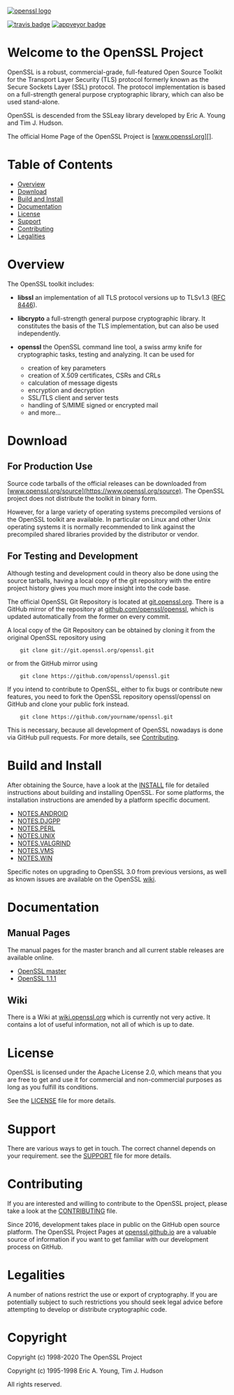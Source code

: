 [![openssl logo][]][www.openssl.org]

[![travis badge][]][travis jobs]
[![appveyor badge][]][appveyor jobs]



Welcome to the OpenSSL Project
==============================

OpenSSL is a robust, commercial-grade, full-featured Open Source Toolkit
for the Transport Layer Security (TLS) protocol formerly known as the
Secure Sockets Layer (SSL) protocol. The protocol implementation is based
on a full-strength general purpose cryptographic library, which can also
be used stand-alone.

OpenSSL is descended from the SSLeay library developed by Eric A. Young
and Tim J. Hudson.

The official Home Page of the OpenSSL Project is [www.openssl.org][].


Table of Contents
=================

 - [Overview](#overview)
 - [Download](#download)
 - [Build and Install](#build-and-install)
 - [Documentation](#documentation)
 - [License](#license)
 - [Support](#support)
 - [Contributing](#contributing)
 - [Legalities](#legalities)

Overview
========

The OpenSSL toolkit includes:

- **libssl**
  an implementation of all TLS protocol versions up to TLSv1.3 ([RFC 8446][]).

- **libcrypto**
  a full-strength general purpose cryptographic library. It constitutes the
  basis of the TLS implementation, but can also be used independently.

- **openssl**
  the OpenSSL command line tool, a swiss army knife for cryptographic tasks,
  testing and analyzing. It can be used for
   - creation of key parameters
   - creation of X.509 certificates, CSRs and CRLs
   - calculation of message digests
   - encryption and decryption
   - SSL/TLS client and server tests
   - handling of S/MIME signed or encrypted mail
   - and more...

Download
========

For Production Use
------------------

Source code tarballs of the official releases can be downloaded from
[www.openssl.org/source](https://www.openssl.org/source).
The OpenSSL project does not distribute the toolkit in binary form.

However, for a large variety of operating systems precompiled versions
of the OpenSSL toolkit are available. In particular on Linux and other
Unix operating systems it is normally recommended to link against the
precompiled shared libraries provided by the distributor or vendor.


For Testing and Development
---------------------------

Although testing and development could in theory also be done using
the source tarballs, having a local copy of the git repository with
the entire project history gives you much more insight into the
code base.

The official OpenSSL Git Repository is located at [git.openssl.org][].
There is a GitHub mirror of the repository at [github.com/openssl/openssl][],
which is updated automatically from the former on every commit.

A local copy of the Git Repository can be obtained by cloning it from
the original OpenSSL repository using

        git clone git://git.openssl.org/openssl.git

or from the GitHub mirror using

        git clone https://github.com/openssl/openssl.git

If you intend to contribute to OpenSSL, either to fix bugs or contribute
new features, you need to fork the OpenSSL repository openssl/openssl on
GitHub and clone your public fork instead.

        git clone https://github.com/yourname/openssl.git

This is necessary, because all development of OpenSSL nowadays is done via
GitHub pull requests. For more details, see [Contributing](#contributing).


Build and Install
=================

After obtaining the Source, have a look at the [INSTALL](INSTALL.md) file for
detailed instructions about building and installing OpenSSL. For some
platforms, the installation instructions are amended by a platform specific
document.

 * [NOTES.ANDROID](NOTES.ANDROID)
 * [NOTES.DJGPP](NOTES.DJGPP)
 * [NOTES.PERL](NOTES.PERL)
 * [NOTES.UNIX](NOTES.UNIX)
 * [NOTES.VALGRIND](NOTES.VALGRIND)
 * [NOTES.VMS](NOTES.VMS)
 * [NOTES.WIN](NOTES.WIN)

Specific notes on upgrading to OpenSSL 3.0 from previous versions, as well as
known issues are available on the OpenSSL
[wiki](https://wiki.openssl.org/index.php/OpenSSL_3.0).

Documentation
=============

Manual Pages
------------

The manual pages for the master branch and all current stable releases are
available online.

- [OpenSSL master](https://www.openssl.org/docs/manmaster)
- [OpenSSL 1.1.1](https://www.openssl.org/docs/man1.1.1)

Wiki
----

There is a Wiki at [wiki.openssl.org][] which is currently not very active.
It contains a lot of useful information, not all of which is up to date.

License
=======

OpenSSL is licensed under the Apache License 2.0, which means that
you are free to get and use it for commercial and non-commercial
purposes as long as you fulfill its conditions.

See the [LICENSE](LICENSE) file for more details.

Support
=======

There are various ways to get in touch. The correct channel depends on
your requirement. see the [SUPPORT](SUPPORT.md) file for more details.

Contributing
============

If you are interested and willing to contribute to the OpenSSL project,
please take a look at the [CONTRIBUTING](CONTRIBUTING.md) file.

Since 2016, development takes place in public on the GitHub open source
platform. The OpenSSL Project Pages at [openssl.github.io][] are a
valuable source of information if you want to get familiar with our
development process on GitHub.


Legalities
==========

A number of nations restrict the use or export of cryptography. If you are
potentially subject to such restrictions you should seek legal advice before
attempting to develop or distribute cryptographic code.


Copyright
=========

Copyright (c) 1998-2020 The OpenSSL Project

Copyright (c) 1995-1998 Eric A. Young, Tim J. Hudson

All rights reserved.


<!-- Links  -->

[www.openssl.org]:
    https://www.openssl.org
    "OpenSSL Homepage"

[git.openssl.org]:
    https://git.openssl.org
    "OpenSSL Git Repository"

[git.openssl.org]:
    https://git.openssl.org
    "OpenSSL Git Repository"

[github.com/openssl/openssl]:
    https://github.com/openssl/openssl
    "OpenSSL GitHub Mirror"

[openssl.github.io]:
    https://mspncp.github.io
    "OpenSSL Project Pages"

[wiki.openssl.org]:
    https://wiki.openssl.org
    "OpenSSL Wiki"


[RFC 8446]:
     https://tools.ietf.org/html/rfc8446


<!-- Logos and Badges -->
<!--
  Note: The security token for the appveyor badge (the random number in
  the URL below) was obtained for the mspncp/openssl project.
  It needs to be replaced by the correct token by some core member
  (@levitte, @mattcaswell?). It can be obtained for project members at
  https://ci.appveyor.com/project/openssl/openssl/settings/badges.
-->

[openssl logo]:
    doc/images/openssl.svg
    "OpenSSL Logo"

[travis badge]:
    https://travis-ci.org/openssl/openssl.svg?branch=master
    "Travis Build Status"

[travis jobs]:
    https://travis-ci.org/openssl/openssl
    "Travis Jobs"

[appveyor badge]:
    https://ci.appveyor.com/api/projects/status/ikn2l4u1xsume63u/branch/master?svg=true
    "AppVeyor Build Status"

[appveyor jobs]:
    https://ci.appveyor.com/project/openssl/openssl/branch/master
    "AppVeyor Jobs"
